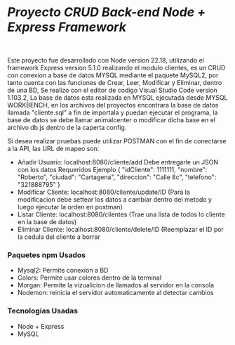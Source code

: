 <h1><em> Proyecto CRUD Back-end Node + Express Framework </em></h1><br>
<p>Este proyecto fue desarrollado con Node version 22.18, utilizando el framework Express version 5.1.0 realizando el modulo clientes, es un CRUD con conexion a base de datos MYSQL mediante el paquete MySQL2, por tanto
cuenta con las funciones de Crear, Leer, Modificar y Eliminar, dentro de una BD, Se realizo con el editor de codigo Visual Studio Code version 1.103.2, La base de datos esta realizada en MYSQL ejecutada desde MYSQL WORKBENCH, en los archivos del proyectos encontrara la 
base de datos llamada "cliente.sql" a fin de importala y puedan ejecutar el programa, la base de datos se debe llamar animalcenter o modificar dicha base en el archivo db.js dentro de la caperta config.</p>

<p>Si desea realizar pruebas puede utilizar POSTMAN con el fin de conectarse a la API, las URL de mapeo son:</p>
<ul>
<li>Añadir Usuario: localhost:8080/cliente/add  
  Debe entregarle un JSON con los datos Requeridos Ejemplo
  {
    "idCliente": 1111111,
    "nombre": "Roberto",
    "ciudad": "Cartagena",
    "direccion": "Calle 8c",
    "telefono": "321888795"
} 
</li>
<li>Modificar Cliente: localhost:8080/cliente/update/ID (Para la modificacion debe settear los datos a cambiar dentro del metodo y luego ejecutar la orden en postman) </li>
<li>Listar Cliente: localhost:8080/clientes (Trae una lista de todos lo cliente en la base de datos)</li>  
<li>Eliminar Cliente: localhost:8080/cliente/delete/ID (Reemplazar el ID por la cedula del cliente a borrar</li>
</ul>

<h3>Paquetes npm Usados</h3>
<ul>
  <li>Mysql2: Permite conexion a BD</li>
  <li>Colors: Permite usar colores dentro de la terminal</li>
  <li>Morgan: Permite la vizualicion de llamados al servidor en la consola</li>
  <li>Nodemon: reinicia el servidor automaticamente al detectar cambios</li>
</ul>

<h3>Tecnologias Usadas</h3>
<ul>
  <li>Node + Express</li>
  <li>MySQL </li>
</ul>
